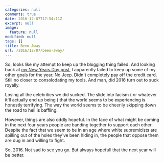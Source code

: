 ```yaml
---
categories: null
comments: true
date: 2016-12-07T17:54:11Z
excerpt: null
image:
  feature: null
modified: null
tags: []
title: Been Away
url: /2016/12/07/been-away/
---
```


So, looks like my attempt to keep up the blogging thing failed. And looking back
at [my New Years Day post](/2016/01/01/heading-into-2016/), I apparently failed
to keep up some of my other goals for the year. No Jeep. Didn't completely pay
off the credit card. Still no closer to consolodating my tools. And man, did
2016 turn out to suck royally.

Losing all the celebrities we did sucked. The slide into facism ( or whatever
it'll actually end up being ) that the world seems to be experiencing is
honestly terrifying. The way the world seems to be cheerily skipping down the
road to hell is baffling. 

However, things are also oddly hopeful. In the face of what might be coming in
the next four years people are banding together to support each other. Despite
the fact that we seem to be in an age where white supremicists are spilling out
of the holes they've been hiding in, the people that oppose them are dug in and
willing to fight.

So, 2016. Not sad to see you go. But always hopefull that the next year will be
better.
